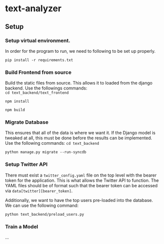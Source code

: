# text-analyzer

## Setup

### Setup virtual environment.
In order for the program to run, we need to following to be set up properly. 

`pip install -r requirements.txt`


### Build Frontend from source

Build the static files from source. This allows it to loaded from the django backend. 
Use the followings commands:  
`cd text_backend/text_frontend`

`npm install`

`npm build`

### Migrate Database 
This ensures that all of the data is where we want it. If the Django model is tweaked at all, 
this must be done before the results can be implemented. 
Use the following commands: 
`cd text_backend`

`python manage.py migrate --run-syncdb`

### Setup Twitter API

There must exist a `twitter_config.yaml` file on the top level with the bearer token for the application.
This is what allows the Twitter API to function. The YAML files should be of format such that 
the bearer token can be accessed via `data[twitter][bearer_token]`.

Additionally, we want to have the top users pre-loaded into the database. 
We can use the following command:

`python text_backend/preload_users.py`

### Train a Model


...